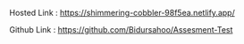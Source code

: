 Hosted Link : https://shimmering-cobbler-98f5ea.netlify.app/


Github Link : https://github.com/Bidursahoo/Assesment-Test